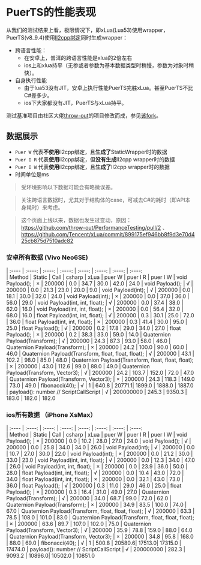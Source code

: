 # PuerTS的性能表现
从我们的测试结果上看，极限情况下，即xLua(Lua53)使用wrapper，PuerTS(v8_9.4)使用[Il2cpp绑定](./il2cpp.md)同时生成wrapper：

* 跨语言性能：
    * 在安卓上，普洱的跨语言性能是xlua的2倍左右
    * ios上和xlua持平（无参或者参数为基本数据类型时稍慢，参数为对象时稍快）。
* 自身执行性能
    * 由于lua53没有JIT，安卓上执行性能PuerTS完胜xLua。甚至PuerTS不比C#差多少。
    * ios下大家都没有JIT，PuerTS与xLua持平。

测试基准项目由社区大佬[throw-out](https://github.com/throw-out)的项目修改而成，参见[该fork](https://github.com/puerts/PerformanceTesting)。

## 数据展示

* `Puer W` 代表**不使用**il2cpp绑定，且**生成了**StaticWrapper时的数据
* `Puer I R` 代表**使用**il2cpp绑定，但**没有生成**Il2cpp wrapper时的数据
* `Puer I W` 代表**使用**il2cpp绑定，且**生成了**Il2cpp wrapper时的数据
* 时间单位是ms

> 受环境影响以下数据可能会有略微误差。

> 关注跨语言数据时，尤其对于结构体的case，可减去C#的耗时（即API本身耗时）来考虑。

> 这个页面上线以来，数据也发生过变动，原因：https://github.com/throw-out/PerformanceTesting/pull/2 、 https://github.com/Tencent/xLua/commit/899175ef946bb8f9d3e70d425cb875d7510adc82

### 安卓所有数据 (Vivo Neo6SE)
| :----                                                 | :----:  | :----:    | :----: | :----: | :----: | :----:    | :----:           
| Method                                                | Static  | Call      | csharp | xLua   | puer W | puer I R  | puer I W
| void Payload();                                       | ×       | 200000    | 0.0    | 34.7   | 30.0   | 42.0      | 24.0
| void Payload();                                       | √       | 200000    | 0.0    | 21.3   | 23.0   | 20.0      | 9.0
| void Payload(int);                                    | √       | 200000    | 0.0    | 18.1   | 30.0   | 32.0      | 24.0
| void Payload(int);                                    | ×       | 200000    | 0.0    | 37.0   | 36.0   | 56.0      | 29.0
| void Payload(int, int, float);                        | √       | 200000    | 0.0    | 37.4   | 38.0   | 62.0      | 16.0
| void Payload(int, int, float);                        | ×       | 200000    | 0.0    | 56.4   | 32.0   | 68.0      | 16.0
| float Payload(int, int, float);                       | √       | 200000    | 0.3    | 30.1   | 25.0   | 72.0      | 36.0
| float Payload(int, int, float);                       | ×       | 200000    | 0.3    | 41.4   | 30.0   | 95.0      | 25.0
| float Payload();                                      | √       | 200000    | 0.2    | 17.8   | 29.0   | 34.0      | 27.0
| float Payload();                                      | ×       | 200000    | 0.2    | 38.3   | 33.0   | 59.0      | 14.0
| Quaternion Payload(Transform);                        | √       | 200000    | 24.3   | 87.3   | 93.0   | 58.0      | 46.0
| Quaternion Payload(Transform);                        | ×       | 200000    | 24.2   | 100.0  | 90.0   | 60.0      | 46.0
| Quaternion Payload(Transform, float, float, float);   | √       | 200000    | 43.1   | 102.2  | 98.0   | 85.0      | 48.0
| Quaternion Payload(Transform, float, float, float);   | ×       | 200000    | 43.0   | 112.6  | 99.0   | 88.0      | 49.0
| Quaternion Payload(Transform, Vector3);               | √       | 200000    | 24.2   | 103.7  | 152.0  | 72.0      | 47.0
| Quaternion Payload(Transform, Vector3);               | ×       | 200000    | 24.3   | 118.3  | 149.0  | 73.0      | 49.0
| fibonacci(40);                                        | √       | 1         | 640.8  | 20771.1| 1899.0 | 1888.0    | 1887.0
| payload(): number // ScriptCallScript                 | √       | 200000000 | 245.3  | 9350.3 | 183.0  | 182.0     | 182.0

### ios所有数据 （iPhone XsMax）
| :----                                                 | :----:  | :----:    | :----: | :----: | :----: | :----:    | :----:           
| Method                                                | Static  | Call      | csharp | xLua   | puer W | puer I R  | puer I W
| void Payload();                                       | ×       | 200000    | 0.0    | 10.2   | 28.0   | 27.0      | 24.0
| void Payload();                                       | √       | 200000    | 0.0    | 25.8   | 34.0   | 34.0      | 26.0
| void Payload(int);                                    | √       | 200000    | 0.0    | 10.7   | 27.0   | 30.0      | 22.0
| void Payload(int);                                    | ×       | 200000    | 0.0    | 21.2   | 30.0   | 33.0      | 23.0
| void Payload(int, int, float);                        | √       | 200000    | 0.0    | 12.3   | 34.0   | 47.0      | 26.0
| void Payload(int, int, float);                        | ×       | 200000    | 0.0    | 23.9   | 36.0   | 50.0      | 28.0
| float Payload(int, int, float);                       | √       | 200000    | 0.0    | 10.4   | 43.0   | 72.0      | 34.0
| float Payload(int, int, float);                       | ×       | 200000    | 0.0    | 32.1   | 43.0   | 73.0      | 36.0
| float Payload();                                      | √       | 200000    | 0.3    | 11.0   | 29.0   | 46.0      | 25.0
| float Payload();                                      | ×       | 200000    | 0.3    | 16.4   | 31.0   | 49.0      | 27.0
| Quaternion Payload(Transform);                        | √       | 200000    | 34.0   | 68.7   | 99.0   | 72.0      | 62.0
| Quaternion Payload(Transform);                        | ×       | 200000    | 34.9   | 83.5   | 100.0  | 74.0      | 67.0
| Quaternion Payload(Transform, float, float, float);   | √       | 200000    | 63.3   | 78.5   | 108.0  | 101.0     | 83.0
| Quaternion Payload(Transform, float, float, float);   | ×       | 200000    | 63.6   | 89.7   | 107.0  | 102.0     | 75.0
| Quaternion Payload(Transform, Vector3);               | √       | 200000    | 35.9   | 78.8   | 159.0  | 88.0      | 64.0
| Quaternion Payload(Transform, Vector3);               | ×       | 200000    | 34.8   | 95.8   | 168.0  | 88.0      | 69.0
| fibonacci(40);                                        | √       | 1         | 500.8  | 20580.6| 17513.0| 17315.0   | 17474.0
| payload(): number // ScriptCallScript                 | √       | 200000000 | 282.3  | 9093.2 | 10896.0| 10502.0   | 10851.0